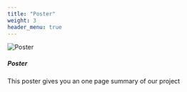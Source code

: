 ```yaml
---
title: "Poster"
weight: 3
header_menu: true
---
```


![Poster](images/posterfile.png)

##### Poster

This poster gives you an one page summary of our project